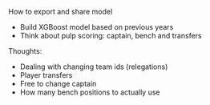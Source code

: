 
How to export and share model

- Build XGBoost model based on previous years
- Think about pulp scoring: captain, bench and transfers

Thoughts:
- Dealing with changing team ids (relegations)
- Player transfers
- Free to change captain
- How many bench positions to actually use